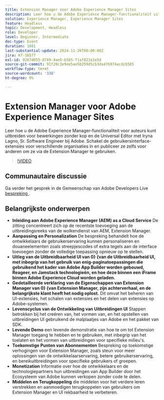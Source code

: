 ```yaml
---
title: Extension Manager voor Adobe Experience Manager Sites
description: Leer hoe u de Adobe Experience Manager-functionaliteit uitbreidt met de Extension Manager, waardoor u extensies voor de gebruikersinterface van verschillende organisaties kunt inschakelen zonder de volledige toepassing opnieuw te implementeren, zoals Iryna Lagno, Sr. Software Engineer bij Adobe heeft aangetoond.
solution: Experience Manager, Experience Manager Sites
feature: Headless
topic: Development, Headless
role: Developer
level: Beginner, Intermediate
doc-type: Event
duration: 1661
last-substantial-update: 2024-11-26T00:00:00Z
jira: KT-16577
exl-id: 9267d055-0749-4ae5-b5b5-f1af823a1e5d
source-git-commit: 91f20c3e9ee5ae5b259d5cb3da476974acdc6585
workflow-type: tm+mt
source-wordcount: '338'
ht-degree: 0%

---
```


# Extension Manager voor Adobe Experience Manager Sites

Leer hoe u de Adobe Experience Manager-functionaliteit voor auteurs kunt uitbreiden voor bewerkingen zonder kop en de Universal Editor met Iryna Lagno, Sr. Software Engineer bij Adobe. Schakel de gebruikersinterface-extensies voor verschillende organisaties in en publiceer ze zelfs voor anderen om ze via de Extension Manager te gebruiken.

>[!VIDEO](https://video.tv.adobe.com/v/3440434/?learn=on&enablevpops&captions=dut)

## Communautaire discussie

Ga verder het gesprek in de Gemeenschap van Adobe Developers Live [&#x200B; bespreking &#x200B;](https://adobe.ly/48N59Uj).

## Belangrijkste onderwerpen

* **Inleiding aan Adobe Experience Manager (AEM) as a Cloud Service** De zitting concentreert zich op de recentste toevoeging aan de uitbreidingsreeks van de wolkendienst van AEM, Extension Manager.
* **Aanpassing en Personalization** De bespreking behandelt hoe de ontwikkelaars de gebruikerservaring kunnen personaliseren en douaneelementen zoals streepjescodes of extra tegels aan de interface toevoegen zonder de volledige toepassing opnieuw op te stellen.
* **Uitleg van de Uitbreidbaarheid UI van 0&rbrace; &lbrace;van de Uitbreidbaarheid UI, met inbegrip van het gebruik van enig-paginatoepassingen die gebruikend het kader van Adobe App Builder worden gebouwd, Reageer, en Jamstack technologieën, en hoe deze binnen een iFrame binnen Adobe Experience Cloud worden geladen.**
* **Gedetailleerde verklaring van de Eigenschappen van Extension Manager van 0&rbrace; &lbrace;van Extension Manager, zijn achterverhaal, en de belangrijkste klant heeft het nodig oplost.** Dit omvat het beheren van UI-extensies, het schalen van extensies en het delen van extensies op Adobe-systemen.
* **Levenscyclus van de Ontwikkeling van Uitbreidingen UI** Stappen betrokken bij het creëren van, het vormen van, en het opstellen van uitbreidingen UI gebruikend de malplaatjes van Adobe en het pakket van SDK.
* **Levende Demo** een levende demonstratie van hoe te om tot Extension Manager toegang te hebben en te gebruiken, met inbegrip van het toelaten en het vormen van uitbreidingen voor specifieke milieu&#39;s.
* **Toekomstige Punten van Abonnementen** Bespreking op toekomstige verhogingen voor Extension Manager, zoals steun voor meer oplossingen van de ontwikkelaarservaring, betere gebruikerservaring, en bereikuitbreidingen voor specifieke gebruikers of groepen.
* **Monetization** Informatie over hoe de ontwikkelaars en de technologiepartners hun uitbreidingen van App Builder door het Ecosysteem van Adobe kunnen verkopen zonder code te delen.
* **Middelen en Terugkoppeling** die middelen voor het verdere leren verstrekken en aanmoedigen terugkoppelen van gebruikers om Extension Manager en UI rekbaarheid te verbeteren.
